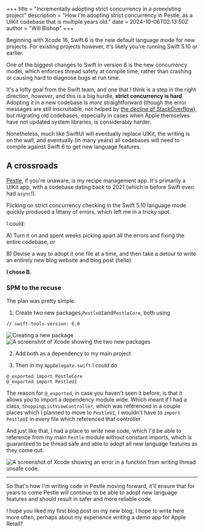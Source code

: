 +++
title = "Incrementally adopting strict concurrency in a preexisting project"
description = "How I'm adopting strict concurrency in Pestle, as a UIKit codebase that is multiple years old."
date = 2024-10-06T02:13:50Z
author = "Will Bishop"
+++

Beginning with Xcode 16, Swift 6 is the new default language mode for new projects. For existing projects however, it's likely you're running Swift 5.10 or earlier.

One of the biggest changes to Swift in version 6 is the new concurrency model, which enforces thread safety at compile time, rather than crashing or causing hard to diagnose bugs at run time. 

It's a lofty goal from the Swift team, and one that I think is a step in the right direction, _however_, and this is a big hurdle, **strict concurrency is hard**. Adopting it in a new codebase is _more_ straightforward (though the error messages are still inscruitable, not helped by [the decline of StackOverflow](https://observablehq.com/@ayhanfuat/the-fall-of-stack-overflow)), but migrating old codebases, especially in cases when Apple themselves have not updated system libraries, is considerably harder. 

Nonetheless, much like SwiftUI will eventually replace UIKit, the writing is on the wall, and eventually (in many years) all codebases will need to compile against Swift 6 to get new language features.

## A crossroads

[Pestle](https://pestlechef.app), if you're unaware, is my recipe management app. It's primarily a UIKit app, with a codebase dating back to 2021 (which is before Swift even had `async`!). 

Flicking on strict concurrency checking in the Swift 5.10 language mode quickly produced a littany of errors, which left me in a tricky spot. 

I could:

A) Turn it on and spent weeks picking apart all the errors and fixing the entire codebase, or 

B) Devise a way to adopt it one file at a time, and then take a detour to write an entirely new blog website and blog post (hello).

**I chose B.**

### SPM to the recuse

The plan was pretty simple:

1. Create two new packages,`PestleUI`and`PestleCore`, both using 

```
// swift-tools-version: 6.0
```

![Creating a new package](/images/newpackage.png)
![A screenshot of Xcode showing the two new packages](/images/packages.png)

2. Add both as a dependency to my main project

3. Then in my `AppDelegate.swift` I could do

```
@_exported import PestleCore
@_exported import PestleUI
```

The reason for `@_exported`, in case you haven't seen it before, is that it allows you to import a dependency module wide. Which meant if I had a class, `ShoppingListViewController`, which was referenced in a couple places which I planned to move to `PestleUI`, I wouldn't have to `import PestleUI` in every file which referenced that controller.

And just like that, I had a place to write new code, which I'd be able to reference from my main `Pestle` module without constant imports, which is guaranteed to be thread safe and able to adopt all new language features as they come out.

![A screenshot of Xcode showing an error in a function from writing thread unsafe code.](/images/unsafefunction.png)

------

So that's how I'm writing code in Pestle moving forward, it'll ensure that for years to come Pestle will continue to be able to adopt new language features and should result in safer and more reliable code. 

I hope you liked my first blog post on my new blog, I hope to write here more often, perhaps about my experience writing a demo app for Apple Retail?
